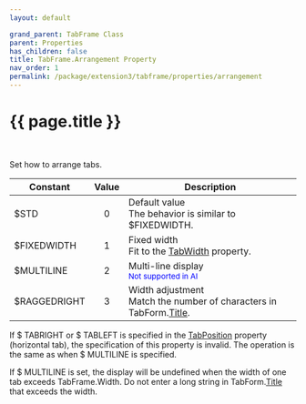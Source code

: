 ```yaml
---
layout: default

grand_parent: TabFrame Class
parent: Properties
has_children: false
title: TabFrame.Arrangement Property
nav_order: 1
permalink: /package/extension3/tabframe/properties/arrangement
---
```

# {{ page.title }}
<br>

Set how to arrange tabs.

| Constant     | Value | Description                                                        |
|--------------|:-------:|--------------------------------------------------------------------|
| $STD         | 0     | Default value <br> The behavior is similar to $FIXEDWIDTH.             |
| $FIXEDWIDTH  | 1     | Fixed width <br> Fit to the <a href="/package/extension3/tabframe/properties/tabwidth">TabWidth</a> property.                          |
| $MULTILINE   | 2     | Multi-line display <br><small><span style="color:blue">Not supported in AI</span></small>                            |
| $RAGGEDRIGHT | 3     | Width adjustment <br>Match the number of characters in TabForm.<a href="/package/extension3/tabform/properties/title">Title</a>. |

If $ TABRIGHT or $ TABLEFT is specified in the <a href="/package/extension3/tabframe/properties/tabposition">TabPosition</a> property (horizontal tab), the specification of this property is invalid. The operation is the same as when $ MULTILINE is specified.


If $ MULTILINE is set, the display will be undefined when the width of one tab exceeds TabFrame.Width. Do not enter a long string in TabForm.<a href="/package/extension3/tabform/properties/title">Title</a> that exceeds the width.
